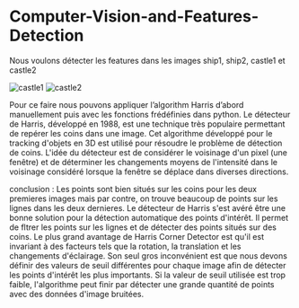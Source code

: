 # Computer-Vision-and-Features-Detection
Nous voulons détecter les features dans les images ship1, ship2, castle1 et castle2

![castle1](https://user-images.githubusercontent.com/68650014/195927616-5a613866-e5e0-4a6e-9344-0ca237528f75.jpg)
![castle2](https://user-images.githubusercontent.com/68650014/195927626-230036a2-57f8-4307-bbf0-e02c3bcb6263.jpg)

Pour ce faire nous pouvons appliquer l’algorithm Harris d’abord manuellement puis avec les fonctions frédéfinies dans python.
Le détecteur de Harris, développé en 1988, est une technique très populaire permettant de repérer les coins dans une image.
Cet algorithme développé pour le tracking d'objets en 3D est utilisé pour résoudre le problème de détection de coins.
L'idée du détecteur est de considérer le voisinage d'un pixel (une fenêtre) et de déterminer les changements moyens de l'intensité dans le voisinage considéré lorsque la fenêtre se déplace dans diverses directions.

conclusion : Les points sont bien situés sur les coins pour les deux premieres images mais par contre, on trouve beaucoup de points sur les lignes dans les deux dernieres.
Le détecteur de Harris s'est avéré être une bonne solution pour la détection automatique des points d'intérêt.
Il permet de fltrer les points sur les lignes et de détecter des points situés sur des coins.
Le plus grand avantage de Harris Corner Detector est qu'il est invariant à des facteurs tels que la rotation, la translation et les changements d'éclairage.
Son seul gros inconvénient est que nous devons définir des valeurs de seuil différentes pour chaque image afin de détecter les points d'intérêt les plus importants.
Si la valeur de seuil utilisée est trop faible, l'algorithme peut finir par détecter une grande quantité de points avec des données d'image bruitées.

